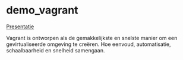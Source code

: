 # demo_vagrant

[Presentatie](https://gitpitch.com/belbob/demo_vagrant)

Vagrant is ontworpen als de gemakkelijkste en snelste manier om een gevirtualiseerde omgeving te creëren. Hoe eenvoud, automatisatie, schaalbaarheid en snelheid samengaan. 

